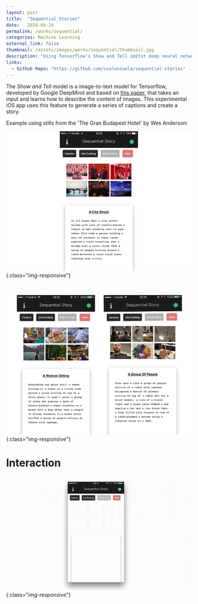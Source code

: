 ```yaml
---
layout: post
title:  "Sequential Stories"
date:   2016-09-24
permalink: /works/sequential/
categories: Machine Learning
external_link: false
thumbnail: /assets/images/works/sequential/thumbnail.jpg
description: "Using Tensorflow's Show and Tell im2txt deep neural network model to generate stories."
links:
  - Github Repo: "https://github.com/cvalenzuela/sequential-stories"
---
```


The <i>Show and Tell</i> model is a image-to-text model for Tensorflow, developed by Google DeepMind and based on [this paper](https://arxiv.org/abs/1609.06647), that takes an input and learns how to describe the content of images. This experimental iOS app uses this feature to generate a series of captions and create a story.

Example using stills from the 'The Gran Budapest Hotel' by Wes Anderson:

![demo](/assets/images/works/sequential/demo0.jpg){:class="img-responsive"}

<br/>

![demo](/assets/images/works/sequential/demo4.jpg){:class="img-responsive"}

# Interaction

![demo](/assets/images/works/sequential/clip.gif){:class="img-responsive"}
